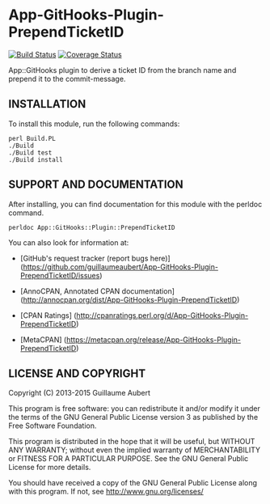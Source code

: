 App-GitHooks-Plugin-PrependTicketID
===================================

[![Build Status](https://travis-ci.org/guillaumeaubert/App-GitHooks-Plugin-PrependTicketID.png?branch=master)](https://travis-ci.org/guillaumeaubert/App-GitHooks-Plugin-PrependTicketID)
[![Coverage Status](https://coveralls.io/repos/guillaumeaubert/App-GitHooks-Plugin-PrependTicketID/badge.png?branch=master)](https://coveralls.io/r/guillaumeaubert/App-GitHooks-Plugin-PrependTicketID?branch=master)

App::GitHooks plugin to derive a ticket ID from the branch name and prepend it
to the commit-message.


INSTALLATION
------------

To install this module, run the following commands:

	perl Build.PL
	./Build
	./Build test
	./Build install


SUPPORT AND DOCUMENTATION
-------------------------

After installing, you can find documentation for this module with the
perldoc command.

	perldoc App::GitHooks::Plugin::PrependTicketID


You can also look for information at:

 * [GitHub's request tracker (report bugs here)]
   (https://github.com/guillaumeaubert/App-GitHooks-Plugin-PrependTicketID/issues)

 * [AnnoCPAN, Annotated CPAN documentation]
   (http://annocpan.org/dist/App-GitHooks-Plugin-PrependTicketID)

 * [CPAN Ratings]
   (http://cpanratings.perl.org/d/App-GitHooks-Plugin-PrependTicketID)

 * [MetaCPAN]
   (https://metacpan.org/release/App-GitHooks-Plugin-PrependTicketID)


LICENSE AND COPYRIGHT
---------------------

Copyright (C) 2013-2015 Guillaume Aubert

This program is free software: you can redistribute it and/or modify it under
the terms of the GNU General Public License version 3 as published by the Free
Software Foundation.

This program is distributed in the hope that it will be useful, but WITHOUT ANY
WARRANTY; without even the implied warranty of MERCHANTABILITY or FITNESS FOR A
PARTICULAR PURPOSE. See the GNU General Public License for more details.

You should have received a copy of the GNU General Public License along with
this program. If not, see http://www.gnu.org/licenses/

